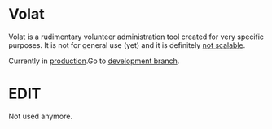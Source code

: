 # Volat

Volat is a rudimentary volunteer administration tool created for very specific purposes. It is not for general use (yet) and it is definitely [not scalable](http://paulgraham.com/ds.html).


Currently in [production](https://volat-hrm.herokuapp.com/).Go to [development branch](https://github.com/ciurca/volat/tree/development).

# EDIT

Not used anymore.
